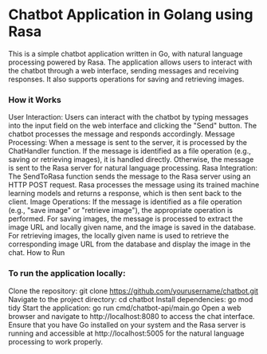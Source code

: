 
# **Chatbot Application in Golang using Rasa**

This is a simple chatbot application written in Go, with natural language processing powered by Rasa. The application allows users to interact with the chatbot through a web interface, sending messages and receiving responses. It also supports operations for saving and retrieving images.

### **How it Works**

User Interaction: Users can interact with the chatbot by typing messages into the input field on the web interface and clicking the "Send" button. The chatbot processes the message and responds accordingly.
Message Processing: When a message is sent to the server, it is processed by the ChatHandler function. If the message is identified as a file operation (e.g., saving or retrieving images), it is handled directly. Otherwise, the message is sent to the Rasa server for natural language processing.
Rasa Integration: The SendToRasa function sends the message to the Rasa server using an HTTP POST request. Rasa processes the message using its trained machine learning models and returns a response, which is then sent back to the client.
Image Operations: If the message is identified as a file operation (e.g., "save image" or "retrieve image"), the appropriate operation is performed. For saving images, the message is processed to extract the image URL and locally given name, and the image is saved in the database. For retrieving images, the locally given name is used to retrieve the corresponding image URL from the database and display the image in the chat.
How to Run

### **To run the application locally:**

Clone the repository: git clone https://github.com/yourusername/chatbot.git
Navigate to the project directory: cd chatbot
Install dependencies: go mod tidy
Start the application: go run cmd/chatbot-api/main.go
Open a web browser and navigate to http://localhost:8080 to access the chat interface.
Ensure that you have Go installed on your system and the Rasa server is running and accessible at http://localhost:5005 for the natural language processing to work properly.